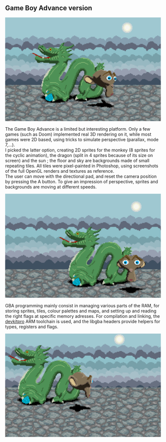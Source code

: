 ## Game Boy Advance version

![](images/gba1.png)

The Game Boy Advance is a limited but interesting platform. Only a few games (such as Doom) implemented real 3D rendering on it, while most games were 2D based, using tricks to simulate perspective (parallax, mode 7,...).   
I picked the latter option, creating 2D sprites for the monkey (8 sprites for the cyclic animation), the dragon (split in 4 sprites because of its size on screen) and the sun ; the floor and sky are backgrounds made of small repeating tiles. All tiles were pixel-painted in Photoshop, using screenshots of the full OpenGL renders and textures as reference.   
The user can move with the directional pad, and reset the camera position by pressing the A button. To give an impression of perspective, sprites and backgrounds are moving at different speeds.

![](images/gba2.png)

GBA programming mainly consist in managing various parts of the RAM, for storing sprites, tiles, colour palettes and maps, and setting up and reading the right flags at specific memory adresses.
For compilation and linking, the [devkitpro](https://devkitpro.org) ARM toolchain is used, and the libgba headers provide helpers for types, registers and flags.

![](images/gba3.png)


